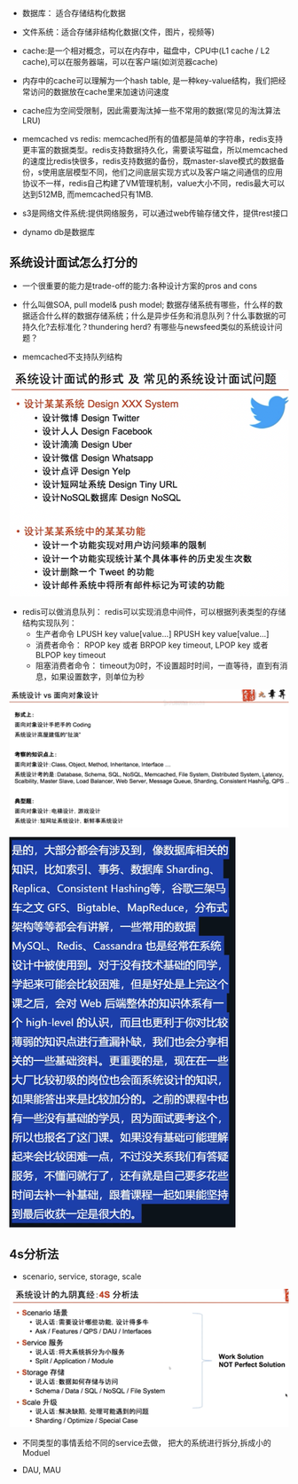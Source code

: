 - 数据库： 适合存储结构化数据
- 文件系统：适合存储非结构化数据(文件，图片，视频等)
- cache:是一个相对概念，可以在内存中，磁盘中，CPU中(L1 cache / L2 cache),可以在服务器端，可以在客户端(如浏览器cache)
- 内存中的cache可以理解为一个hash table, 是一种key-value结构，我们把经常访问的数据放在cache里来加速访问速度
- cache应为空间受限制，因此需要淘汰掉一些不常用的数据(常见的淘汰算法LRU)

- memcached vs redis: memcached所有的值都是简单的字符串，redis支持更丰富的数据类型。redis支持数据持久化，需要读写磁盘，所以memcached的速度比redis快很多，redis支持数据的备份，既master-slave模式的数据备份，s使用底层模型不同，他们之间底层实现方式以及客户端之间通信的应用协议不一样，redis自己构建了VM管理机制，value大小不同，redis最大可以达到512MB, 而memcached只有1MB.
  

- s3是网络文件系统:提供网络服务，可以通过web传输存储文件，提供rest接口
- dynamo db是数据库


系统设计面试怎么打分的
-

- 一个很重要的能力是trade-off的能力:各种设计方案的pros and cons


- 什么叫做SOA, pull model& push model; 数据存储系统有哪些，什么样的数据适合什么样的数据存储系统；什么是异步任务和消息队列？什么事数据的可持久化?去标准化？thundering herd?  有哪些与newsfeed类似的系统设计问题？



- memcached不支持队列结构

![20211013231111](https://raw.githubusercontent.com/corykingsf/hack-interview-handbook/main/image/20211013231111.png)


- redis可以做消息队列： redis可以实现消息中间件，可以根据列表类型的存储结构实现队列：
  - 生产者命令 LPUSH key value[value...] RPUSH key value[value...]
  - 消费者命令： RPOP key 或者 BRPOP key timeout, LPOP key 或者BLPOP key timeout
  - 阻塞消费者命令： timeout为0时，不设置超时时间，一直等待，直到有消息，如果设置数字，则单位为秒


![20211013232119](https://raw.githubusercontent.com/corykingsf/hack-interview-handbook/main/image/20211013232119.png)


![20211013233534](https://raw.githubusercontent.com/corykingsf/hack-interview-handbook/main/image/20211013233534.png)


4s分析法
-

- scenario, service, storage, scale

![20211013234013](https://raw.githubusercontent.com/corykingsf/hack-interview-handbook/main/image/20211013234013.png)

- 不同类型的事情丢给不同的service去做， 把大的系统进行拆分,拆成小的Moduel

- DAU, MAU